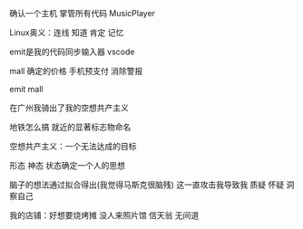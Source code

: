 确认一个主机 掌管所有代码 MusicPlayer

Linux奥义：连线 知道 肯定 记忆 

emit是我的代码同步输入器 vscode

mall 确定的价格 手机预支付 消除警报

emit mall

在广州我骑出了我的空想共产主义

地铁怎么搞 就近的显著标志物命名

空想共产主义：一个无法达成的目标

形态 神态 状态确定一个人的思想

脑子的想法通过拟合得出(我觉得马斯克很脑残) 这一直攻击我导致我 质疑 怀疑 洞察自己

我的店铺：好想要烧烤摊 没人来照片馆 信天翁 无间道 